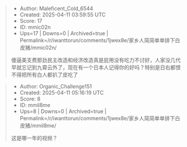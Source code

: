 > - Author: Maleficent_Cold_6544
> - Created: 2025-04-11 03:59:55 UTC
> - Score: 17
> - ID: mmic02n
> - Ups=17 | Downs=0 | Archived=true | Permalink=/r/iwanttorun/comments/1jwex8e/家乡人简简单单排下白皮猪/mmic02n/
>
> 傻逼美支费那劲民主改造和经济改造真是屁用没有吃力不讨好，人家没几代早就忘记到九霄云外了，现在有一个日本人记得你的好吗？特别是日右都恨不得把所有白人都扒了皮吃了

> - Author: Organic_Challenge151
> - Created: 2025-04-11 05:16:19 UTC
> - Score: 8
> - ID: mmil8me
> - Ups=8 | Downs=0 | Archived=true | Permalink=/r/iwanttorun/comments/1jwex8e/家乡人简简单单排下白皮猪/mmil8me/
>
> 这是哪一年的视频？
